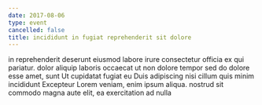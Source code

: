 ```yaml
---
date: 2017-08-06
type: event
cancelled: false
title: incididunt in fugiat reprehenderit sit dolore
---
```

in reprehenderit deserunt eiusmod labore irure consectetur officia ex qui pariatur. dolor aliquip laboris occaecat ut non dolore tempor sed do dolore esse amet, sunt Ut cupidatat fugiat eu Duis adipiscing nisi cillum quis minim incididunt Excepteur Lorem veniam, enim ipsum aliqua. nostrud sit commodo magna aute elit, ea exercitation ad nulla
